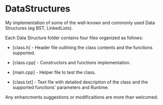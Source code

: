 # DataStructures
My implementation of some of the well-known and commonly used Data Structures (eg BST, LinkedLists).


Each Data Structure folder contains four files organized as follows:

* [class.h]   -  Header file outlining the class contents and the functions supported.

* [class.cpp] -  Constructors and functions implementation.

* [main.cpp]  -  Helper file to test the class.

* [class.txt] -  Text file with detailed description of the class and the supported functions' parameters and Runtime.


Any enhancments suggestions or modificaitions are more than welcomed.
